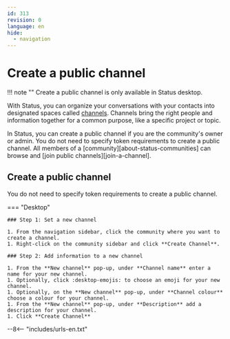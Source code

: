 ```yaml
---
id: 313
revision: 0
language: en
hide:
  - navigation
---
```


# Create a public channel

!!! note ""
    Create a public channel is only available in Status desktop.

With Status, you can organize your conversations with your contacts into designated spaces called [channels](channels-your-quick-start-guide.md). Channels bring the right people and information together for a common purpose, like a specific project or topic.

In Status, you can create a public channel if you are the community's owner or admin. You do not need to specify token requirements to create a public channel. All members of a [community][about-status-communities] can browse and [join public channels][join-a-channel].


## Create a public channel

You do not need to specify token requirements to create a public channel.

=== "Desktop"

    ### Step 1: Set a new channel

    1. From the navigation sidebar, click the community where you want to create a channel.
    1. Right-click on the community sidebar and click **Create Channel**.
  
    ### Step 2: Add information to a new channel

    1. From the **New channel** pop-up, under **Channel name** enter a name for your new channel.
    1. Optionally, click :desktop-emojis: to choose an emoji for your new channel. 
    1. Optionally, on the **New channel** pop-up, under **Channel colour** choose a colour for your channel.
    1. From the **New channel** pop-up, under **Description** add a description for your channel. 
    1. Click **Create Channel**

--8<-- "includes/urls-en.txt"
